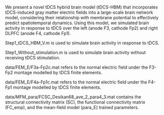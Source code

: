 
We present a novel tDCS hybrid brain model (tDCS-HBM) that incorporates tDCS-induced gray matter electric fields into a large-scale brain network model, considering their relationship with membrane potential to effectively predict spatiotemporal dynamics. Using this model, we simulated brain activity in response to tDCS over the left (anode F3, cathode Fp2) and right DLPFC (anode F4, cathode Fp1).

Step1_tDCS_HBM_V.m is used to simulate brain activity in response to tDCS.

Step1_Without_stimulation.m is used to simulate brain activity without receiving tDCS stimulation.

data/FEM_E/F3a-Fp2c.mat refers to the normal electric field under the F3-Fp2 montage modelled by tDCS finite elements.

data/FEM_E/F4a-Fp1c.mat refers to the normal electric field under the F4-Fp1 montage modelled by tDCS finite elements.

data/MFM_para/FCSC_Desikan68_ave_2_para4_3.mat contains the structural connectivity matrix (SC), the functional connectivity matrix (FC_emp), and the mean-field model (para_E) trained parameters.
